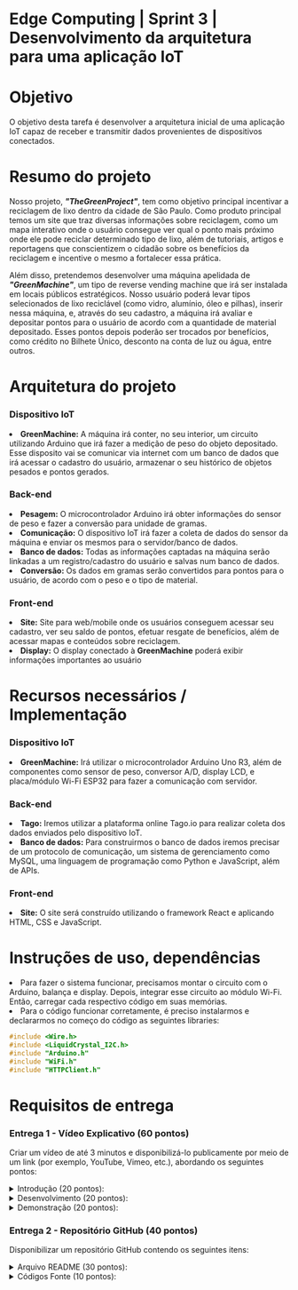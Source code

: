 # Edge Computing | Sprint 3 | Desenvolvimento da arquitetura para uma aplicação IoT

# Objetivo
O objetivo desta tarefa é desenvolver a arquitetura inicial de uma aplicação IoT capaz de receber e transmitir dados
provenientes de dispositivos conectados.

# Resumo do projeto
Nosso projeto, ***"TheGreenProject"***, tem como objetivo principal incentivar a reciclagem de lixo dentro da cidade de São Paulo. Como produto principal temos um site que traz diversas informações sobre reciclagem, como um mapa interativo onde o usuário consegue ver qual o ponto mais próximo onde ele pode reciclar determinado tipo de lixo, além de tutoriais, artigos e reportagens que conscientizem o cidadão sobre os benefícios da reciclagem e incentive o mesmo a fortalecer essa prática. 

Além disso, pretendemos desenvolver uma máquina apelidada de ***"GreenMachine"***, um tipo de reverse vending machine que irá ser instalada em locais públicos estratégicos. Nosso usuário poderá levar tipos selecionados de lixo reciclável (como vidro, alumínio, óleo e pilhas), inserir nessa máquina, e, através do seu cadastro, a máquina irá avaliar e depositar pontos para o usuário de acordo com a quantidade de material depositado. Esses pontos depois poderão ser trocados por benefícios, como crédito no Bilhete Único, desconto na conta de luz ou água, entre outros. 

# Arquitetura do projeto

### Dispositivo IoT

<li><b>GreenMachine:</b> A máquina irá conter, no seu interior, um circuito utilizando Arduino que irá fazer a medição de peso do objeto depositado. Esse disposito vai se comunicar via internet com um banco de dados que irá acessar o cadastro do usuário, armazenar o seu histórico de objetos pesados e pontos gerados.</li>

### Back-end

<li><b>Pesagem:</b> O microcontrolador Arduino irá obter informações do sensor de peso e fazer a conversão para unidade de gramas.</li>
<li><b>Comunicação:</b> O dispositivo IoT irá fazer a coleta de dados do sensor da máquina e enviar os mesmos para o servidor/banco de dados.</li>
<li><b>Banco de dados:</b> Todas as informações captadas na máquina serão linkadas a um registro/cadastro do usuário e salvas num banco de dados.</li>
<li><b>Conversão:</b> Os dados em gramas serão convertidos para pontos para o usuário, de acordo com o peso e o tipo de material.</li>

### Front-end

<li><b>Site:</b> Site para web/mobile onde os usuários conseguem acessar seu cadastro, ver seu saldo de pontos, efetuar resgate de benefícios, além de acessar mapas e conteúdos sobre reciclagem.</li>
<li><b>Display:</b> O display conectado à <b>GreenMachine</b> poderá exibir informações importantes ao usuário</li>

# Recursos necessários / Implementação

### Dispositivo IoT
<li><b>GreenMachine:</b> Irá utilizar o microcontrolador Arduino Uno R3, além de componentes como sensor de peso, conversor A/D, display LCD, e placa/módulo Wi-Fi ESP32 para fazer a comunicação com servidor.</li>

### Back-end
<li><b>Tago:</b> Iremos utilizar a plataforma online Tago.io para realizar coleta dos dados enviados pelo dispositivo IoT.</li>
<li><b>Banco de dados:</b> Para construirmos o banco de dados iremos precisar de um protocolo de comunicação, um sistema de gerenciamento como MySQL, uma linguagem de programação como Python e JavaScript, além de APIs. </li>  

### Front-end
<li><b>Site:</b> O site será construído utilizando o framework React e aplicando HTML, CSS e JavaScript.</li>  

# Instruções de uso, dependências

<li>Para fazer o sistema funcionar, precisamos montar o circuito com o Arduino, balança e display. Depois, integrar esse circuito ao módulo Wi-Fi. Então, carregar cada respectivo código em suas memórias.</li>
<li>Para o código funcionar corretamente, é preciso instalarmos e declararmos no começo do código as seguintes libraries:</li>

```c
#include <Wire.h>
#include <LiquidCrystal_I2C.h>
#include "Arduino.h"
#include "WiFi.h"
#include "HTTPClient.h"
```

# Requisitos de entrega

### Entrega 1 - Vídeo Explicativo (60 pontos)
Criar um vídeo de até 3 minutos e disponibilizá-lo publicamente por meio de um link (por exemplo, YouTube, Vimeo, etc.), abordando os seguintes pontos:

<details>
  <summary>Introdução (20 pontos):</summary>

  <br>

  <li>Explicar os conceitos envolvidos na Internet das Coisas (IoT) e a importância dessa tecnologia.</li>
  <li>Apresentar a arquitetura adotada para a aplicação IoT, destacando os componentes principais e como eles interagem entre si.</li>
</details>

<details>
  <summary>Desenvolvimento (20 pontos):</summary>

  <br>
  
  <li>Demonstrar a instalação de uma plataforma de IoT em um CSP (Cloud Service Provider) ou VM (Virtual Machine) local.</li>
  <li>Explicar os passos necessários para configurar a plataforma de IoT, como a criação de dispositivos virtuais, definição de
  protocolos de comunicação e outras configurações relevantes.</li>
  <li>Especificar corretamente o hardware a ser utilizado com base nos requisitos do projeto.</li>
</details>

<details>  
  <summary>Demonstração (20 pontos):</summary>

  <br>
  
  <li>Executar uma collection básica, demonstrando o funcionamento da plataforma de IoT.</li>
  <li>Incluir um health check para verificar o status da aplicação.</li>
  <li>Mostrar a criação de uma entidade lógica de dispositivo IoT, destacando as informações necessárias e como esses dispositivos
  serão usados na aplicação.</li>
</details>  

### Entrega 2 - Repositório GitHub (40 pontos)
Disponibilizar um repositório GitHub contendo os seguintes itens:

<details>
  <summary>Arquivo README (30 pontos):</summary>

  <br>
  
  <li>Elaborar um README completo e bem estruturado, descrevendo detalhes do projeto.</li>
  <li>Incluir um draft da arquitetura proposta para a solução IoT, envolvendo IoT devices, back-end e front-end.</li>
  <li>Descrever os recursos necessários para implementar a solução, considerando os dispositivos IoT, o back-end e o front-end.</li>
  <li>Apresentar instruções de uso, requisitos, dependências e demais informações relevantes.</li>
</details>

<details>
  <summary>Códigos Fonte (10 pontos):</summary>

  <br>
  
  <li>Incluir os códigos desenvolvidos e os arquivos necessários para o funcionamento da aplicação e sua replicação.</li>
</details>
